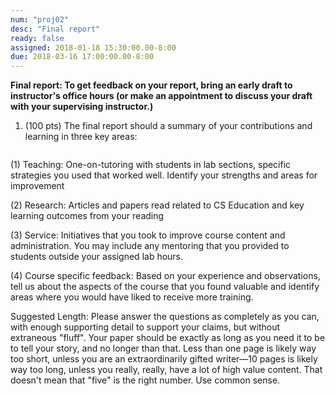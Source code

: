 ```yaml
---
num: "proj02"
desc: "Final report"
ready: false 
assigned: 2018-01-18 15:30:00.00-8:00
due: 2018-03-16 17:00:00.00-8:00
---
```


<b>Final report: To get feedback on your report, bring an early draft to instructor's office hours (or make an appointment to discuss your draft with your supervising instructor.) </b>

<ol>

<li style="padding-bottom:1em;"> (100 pts) The final report should a summary of your contributions and learning in three key areas: 
</li>
</ol>

(1) Teaching: One-on-tutoring with students in lab sections, specific strategies you used that worked well. Identify your strengths and areas for improvement


(2) Research: Articles and papers read related to CS Education and key learning outcomes from your reading

(3) Service: Initiatives that you took to improve course content and administration. You may include any mentoring that you provided to students outside your assigned lab hours.

(4) Course specific feedback: Based on your experience and observations, tell us about the aspects of the course that you found valuable and identify areas where you would have liked to receive more training.

Suggested Length:  Please answer the questions as completely as you can, with enough supporting detail to support your
claims, but without extraneous "fluff".    Your paper should be exactly as long as you need it to be to tell your story,
and no longer than that.    Less than one page is likely way too short, unless you are an extraordinarily gifted writer&mdash;10 pages is likely way too long, unless you really, really, have a lot of high value content.   That doesn't mean that "five" is the right number.   Use common sense.



